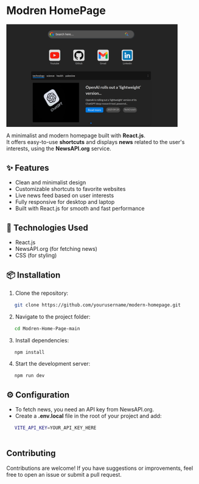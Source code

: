 # Modren HomePage

<span>
<img src='https://raw.githubusercontent.com/HassanYasir/Smart-Home-Page/refs/heads/main/Readme_content/project_view.png' alt='project-view' width='450'  align='center'/>

</span>


A minimalist and modern homepage built with **React.js**.  
It offers easy-to-use **shortcuts** and displays **news** related to the user's interests, using the **NewsAPI.org** service.

## ✨ Features

- Clean and minimalist design
- Customizable shortcuts to favorite websites
- Live news feed based on user interests
- Fully responsive for desktop and laptop
- Built with React.js for smooth and fast performance

## 🚀 Technologies Used

- React.js
- NewsAPI.org (for fetching news)
- CSS (for styling)

## 📦 Installation

1. Clone the repository:
```bash
   git clone https://github.com/yourusername/modern-homepage.git
```
2. Navigate to the project folder:
```bash
   cd Modren-Home-Page-main
```
3. Install dependencies:
```bash
   npm install
```
4. Start the development server:
```bash
   npm run dev
```

## ⚙️ Configuration
- To fetch news, you need an API key from NewsAPI.org.
- Create a **.env.local** file in the root of your project and add:

```bash
   VITE_API_KEY=YOUR_API_KEY_HERE
   
```


## Contributing

Contributions are welcome! If you have suggestions or improvements, feel free to open an issue or submit a pull request.
